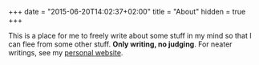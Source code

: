 +++
date = "2015-06-20T14:02:37+02:00"
title = "About"
hidden = true
+++

This is a place for me to freely write about some stuff in my mind so that I
can flee from some other stuff. **Only writing, no judging**. For neater
writings, see my [personal website][personal website].

[personal website]: https://laymonage.com
